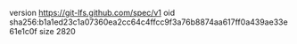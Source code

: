 version https://git-lfs.github.com/spec/v1
oid sha256:b1a1ed23c1a07360ea2cc64c4ffcc9f3a76b8874aa617ff0a439ae33e61e1c0f
size 2820
